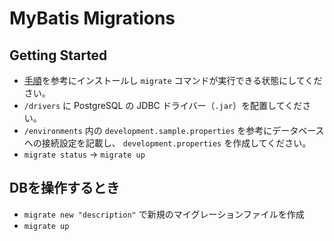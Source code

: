 # MyBatis Migrations

## Getting Started

- [手順](https://github.com/mybatis/migrations/blob/master/README.md)を参考にインストールし `migrate` コマンドが実行できる状態にしてください。
- `/drivers` に PostgreSQL の JDBC ドライバー（`.jar`）を配置してください。
- `/environments` 内の `development.sample.properties` を参考にデータベースへの接続設定を記載し、 `development.properties` を作成してください。
- `migrate status` -> `migrate up`

## DBを操作するとき

- `migrate new "description"` で新規のマイグレーションファイルを作成
- `migrate up`

